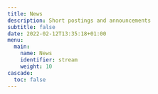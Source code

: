 ```yaml
---
title: News
description: Short postings and announcements
subtitle: false
date: 2022-02-12T13:35:18+01:00
menu:
  main:
    name: News
    identifier: stream
    weight: 10
cascade:
  toc: false
---
```

